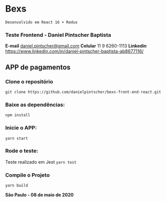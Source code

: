 # Bexs
`Desenvolvido em React 16 + Redux`

### Teste Frontend - Daniel Pintscher Baptista

**E-mail** daniel.pintscher@gmail.com
**Celular** 11 9 6260-1113
**Linkedin** https://www.linkedin.com/in/daniel-pintscher-baptista-ab8677116/

## APP de pagamentos

### Clone o repositório
`git clone https://github.com/danielpintscher/bexs-front-end-react.git`

### Baixe as dependências:
`npm install`

### Inicie o APP:
`yarn start`

### Rode o teste:
Teste realizado em Jest
`yarn test`

### Compile o Projeto
`yarn build`

**São Paulo - 08 de maio de 2020**